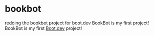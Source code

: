# bookbot
redoing the bookbot project for boot.dev
BookBot is my first project!
BookBot is my first [Boot.dev](https://www.boot.dev) project!
